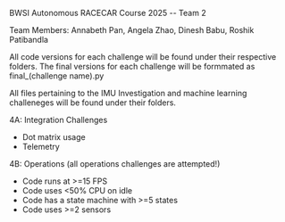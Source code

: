 BWSI Autonomous RACECAR Course 2025 -- Team 2

Team Members: Annabeth Pan, Angela Zhao, Dinesh Babu, Roshik Patibandla


All code versions for each challenge will be found under their respective folders. The final versions for each challenge will be formmated as final_(challenge name).py

All files pertaining to the IMU Investigation and machine learning challeneges will be found under their folders.

4A: Integration Challenges
* Dot matrix usage
* Telemetry

4B: Operations (all operations challenges are attempted!)
* Code runs at >=15 FPS
* Code uses <50% CPU on idle
* Code has a state machine with >=5 states
* Code uses >=2 sensors
